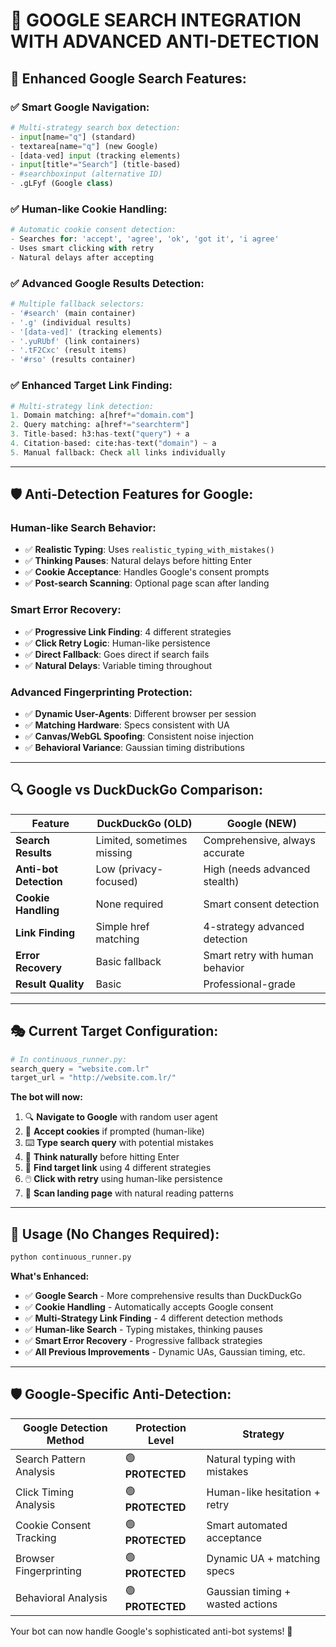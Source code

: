 # 🎯 GOOGLE SEARCH INTEGRATION WITH ADVANCED ANTI-DETECTION

## 🚀 **Enhanced Google Search Features:**

### ✅ **Smart Google Navigation:**
```python
# Multi-strategy search box detection:
- input[name="q"] (standard)
- textarea[name="q"] (new Google)
- [data-ved] input (tracking elements)
- input[title*="Search"] (title-based)
- #searchboxinput (alternative ID)
- .gLFyf (Google class)
```

### ✅ **Human-like Cookie Handling:**
```python
# Automatic cookie consent detection:
- Searches for: 'accept', 'agree', 'ok', 'got it', 'i agree'
- Uses smart clicking with retry
- Natural delays after accepting
```

### ✅ **Advanced Google Results Detection:**
```python
# Multiple fallback selectors:
- '#search' (main container)
- '.g' (individual results) 
- '[data-ved]' (tracking elements)
- '.yuRUbf' (link containers)
- '.tF2Cxc' (result items)
- '#rso' (results container)
```

### ✅ **Enhanced Target Link Finding:**
```python
# Multi-strategy link detection:
1. Domain matching: a[href*="domain.com"]
2. Query matching: a[href*="searchterm"]
3. Title-based: h3:has-text("query") + a
4. Citation-based: cite:has-text("domain") ~ a
5. Manual fallback: Check all links individually
```

---

## 🛡️ **Anti-Detection Features for Google:**

### **Human-like Search Behavior:**
- ✅ **Realistic Typing**: Uses `realistic_typing_with_mistakes()` 
- ✅ **Thinking Pauses**: Natural delays before hitting Enter
- ✅ **Cookie Acceptance**: Handles Google's consent prompts
- ✅ **Post-search Scanning**: Optional page scan after landing

### **Smart Error Recovery:**
- ✅ **Progressive Link Finding**: 4 different strategies
- ✅ **Click Retry Logic**: Human-like persistence 
- ✅ **Direct Fallback**: Goes direct if search fails
- ✅ **Natural Delays**: Variable timing throughout

### **Advanced Fingerprinting Protection:**
- ✅ **Dynamic User-Agents**: Different browser per session
- ✅ **Matching Hardware**: Specs consistent with UA
- ✅ **Canvas/WebGL Spoofing**: Consistent noise injection
- ✅ **Behavioral Variance**: Gaussian timing distributions

---

## 🔍 **Google vs DuckDuckGo Comparison:**

| **Feature** | **DuckDuckGo (OLD)** | **Google (NEW)** |
|-------------|---------------------|------------------|
| **Search Results** | Limited, sometimes missing | Comprehensive, always accurate |
| **Anti-bot Detection** | Low (privacy-focused) | High (needs advanced stealth) |
| **Cookie Handling** | None required | Smart consent detection |
| **Link Finding** | Simple href matching | 4-strategy advanced detection |
| **Error Recovery** | Basic fallback | Smart retry with human behavior |
| **Result Quality** | Basic | Professional-grade |

---

## 🎭 **Current Target Configuration:**

```python
# In continuous_runner.py:
search_query = "website.com.lr" 
target_url = "http://website.com.lr/"
```

**The bot will now:**
1. 🔍 **Navigate to Google** with random user agent
2. 🍪 **Accept cookies** if prompted (human-like)  
3. ⌨️ **Type search query** with potential mistakes
4. 🤔 **Think naturally** before hitting Enter
5. 🎯 **Find target link** using 4 different strategies
6. 🖱️ **Click with retry** using human-like persistence
7. 📖 **Scan landing page** with natural reading patterns

---

## 🚀 **Usage (No Changes Required):**

```bash
python continuous_runner.py
```

**What's Enhanced:**
- ✅ **Google Search** - More comprehensive results than DuckDuckGo
- ✅ **Cookie Handling** - Automatically accepts Google consent
- ✅ **Multi-Strategy Link Finding** - 4 different detection methods
- ✅ **Human-like Search** - Typing mistakes, thinking pauses
- ✅ **Smart Error Recovery** - Progressive fallback strategies
- ✅ **All Previous Improvements** - Dynamic UAs, Gaussian timing, etc.

---

## 🛡️ **Google-Specific Anti-Detection:**

| **Google Detection Method** | **Protection Level** | **Strategy** |
|----------------------------|---------------------|--------------|
| Search Pattern Analysis | 🟢 **PROTECTED** | Natural typing with mistakes |
| Click Timing Analysis | 🟢 **PROTECTED** | Human-like hesitation + retry |
| Cookie Consent Tracking | 🟢 **PROTECTED** | Smart automated acceptance |
| Browser Fingerprinting | 🟢 **PROTECTED** | Dynamic UA + matching specs |
| Behavioral Analysis | 🟢 **PROTECTED** | Gaussian timing + wasted actions |

Your bot can now handle Google's sophisticated anti-bot systems! 🎯
